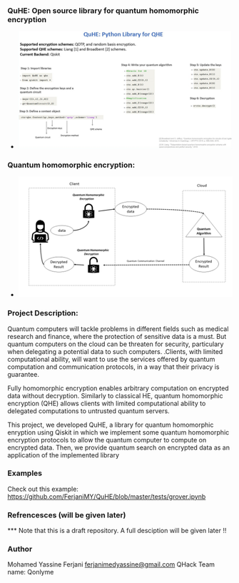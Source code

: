 ### QuHE: Open source library for quantum homomorphic encryption
- ![image](./img/QuHE.png)


### Quantum homomorphic encryption:

- ![image](./img/QFHE.png)


### Project Description: 

Quantum computers will tackle problems in different fields such as medical research and finance, where the protection of sensitive data is a must. But quantum computers on the cloud can be threaten for security, particulary when delegating a potential data to such computers. .Clients, with limited computational ability, will want to use the services offered by quantum computation and communication protocols, in a way that their privacy is guarantee.

 Fully homomorphic encryption enables arbitrary computation on encrypted data without decryption.  Similarly to classical HE, quantum homomorphic encryption (QHE) allows clients with limited computational ability to delegated computations to untrusted quantum servers.

This project, we developed QuHE, a library for quantum homomorphic enryption using Qiskit in which we implement some quantum homomorphic encryption protocols to allow the quantum computer to compute on encrypted data. Then, we provide quantum search on encrypted data as an application of the implemented library

### Examples
Check out this example: https://github.com/FerjaniMY/QuHE/blob/master/tests/grover.ipynb

### Refrencesces (will be given later)

*** Note that this is a draft repository. A full desciption will be given later !!

### Author
Mohamed Yassine Ferjani
ferjanimedyassine@gmail.com
QHack Team name: Qonlyme